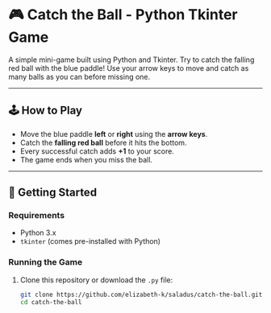 # 🎮 Catch the Ball - Python Tkinter Game

A simple mini-game built using Python and Tkinter. Try to catch the falling red ball with the blue paddle! Use your arrow keys to move and catch as many balls as you can before missing one.

---

## 🕹️ How to Play

- Move the blue paddle **left** or **right** using the **arrow keys**.
- Catch the **falling red ball** before it hits the bottom.
- Every successful catch adds **+1** to your score.
- The game ends when you miss the ball.

---

## 🚀 Getting Started

### Requirements

- Python 3.x
- `tkinter` (comes pre-installed with Python)

### Running the Game

1. Clone this repository or download the `.py` file:
   ```bash
   git clone https://github.com/elizabeth-k/saladus/catch-the-ball.git
   cd catch-the-ball
